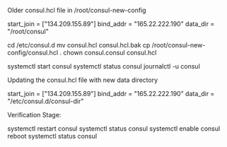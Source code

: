 Older consul.hcl file in /root/consul-new-config

start_join = ["134.209.155.89"]
bind_addr = "165.22.222.190"
data_dir = "/root/consul"

cd /etc/consul.d
mv consul.hcl consul.hcl.bak
cp /root/consul-new-config/consul.hcl .
chown consul.consul consul.hcl

systemctl start consul
systemctl status consul
journalctl -u consul

Updating the consul.hcl file with new data directory

start_join = ["134.209.155.89"]
bind_addr = "165.22.222.190"
data_dir = "/etc/consul.d/consul-dir"

Verification Stage:

systemctl restart consul
systemctl status consul
systemctl enable consul
reboot
systemctl status consul
